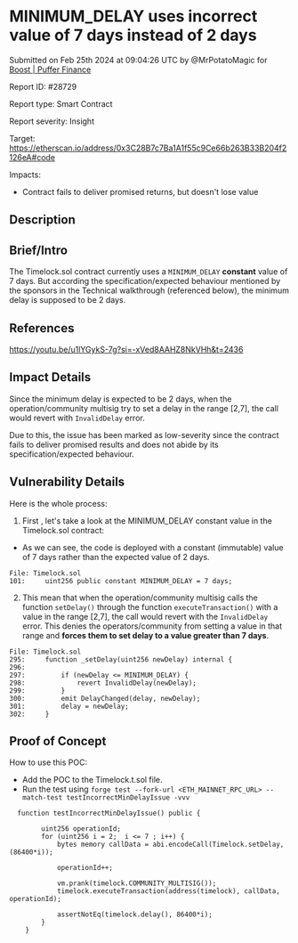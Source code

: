 
# MINIMUM_DELAY uses incorrect value of 7 days instead of 2 days

Submitted on Feb 25th 2024 at 09:04:26 UTC by @MrPotatoMagic for [Boost | Puffer Finance](https://immunefi.com/bounty/pufferfinance-boost/)

Report ID: #28729

Report type: Smart Contract

Report severity: Insight

Target: https://etherscan.io/address/0x3C28B7c7Ba1A1f55c9Ce66b263B33B204f2126eA#code

Impacts:
- Contract fails to deliver promised returns, but doesn't lose value

## Description
## Brief/Intro
The Timelock.sol contract currently uses a `MINIMUM_DELAY` **constant** value of 7 days. But according the specification/expected behaviour mentioned by the sponsors in the Technical walkthrough (referenced below), the minimum delay is supposed to be 2 days. 

## References
https://youtu.be/u1lYGykS-7g?si=-xVed8AAHZ8NkVHh&t=2436

## Impact Details
Since the minimum delay is expected to be 2 days, when the operation/community multisig try to set a delay in the range [2,7], the call would revert with `InvalidDelay` error.

Due to this, the issue has been marked as low-severity since the contract fails to deliver promised results and does not abide by its specification/expected behaviour.

## Vulnerability Details
Here is the whole process:

1. First , let's take a look at the MINIMUM_DELAY constant value in the Timelock.sol contract:
 - As we can see, the code is deployed with a constant (immutable) value of 7 days rather than the expected value of 2 days.
```solidity
File: Timelock.sol
101:     uint256 public constant MINIMUM_DELAY = 7 days; 
```

2. This mean that when the operation/community multisig calls the function `setDelay()` through the function `executeTransaction()` with a value in the range [2,7], the call would revert with the `InvalidDelay` error. This denies the operators/community from setting a value in that range and **forces them to set delay to a value greater than 7 days**.

```solidity
File: Timelock.sol
295:     function _setDelay(uint256 newDelay) internal {
296:         
297:         if (newDelay <= MINIMUM_DELAY) {
298:             revert InvalidDelay(newDelay);
299:         }
300:         emit DelayChanged(delay, newDelay);
301:         delay = newDelay;
302:     }
```


## Proof of Concept

How to use this POC:
 - Add the POC to the Timelock.t.sol file.
 - Run the test using `forge test --fork-url <ETH_MAINNET_RPC_URL> --match-test testIncorrectMinDelayIssue -vvv `

```solidity
  function testIncorrectMinDelayIssue() public {

        uint256 operationId;
        for (uint256 i = 2;  i <= 7 ; i++) {
            bytes memory callData = abi.encodeCall(Timelock.setDelay, (86400*i));

            operationId++;

            vm.prank(timelock.COMMUNITY_MULTISIG());
            timelock.executeTransaction(address(timelock), callData, operationId);

            assertNotEq(timelock.delay(), 86400*i);
        }
    }
```